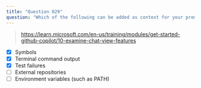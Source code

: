 ```yaml
---
title: "Question 029"
question: "Which of the following can be added as context for your prompt in GitHub Copilot Chat? (Select three.)"
---
```



> https://learn.microsoft.com/en-us/training/modules/get-started-github-copilot/10-examine-chat-view-features
- [x] Symbols
- [x] Terminal command output
- [x] Test failures
- [ ] External repositories
- [ ] Environment variables (such as PATH)